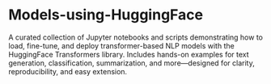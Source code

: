 # Models-using-HuggingFace
A curated collection of Jupyter notebooks and scripts demonstrating how to load, fine-tune, and deploy transformer-based NLP models with the HuggingFace Transformers library. Includes hands-on examples for text generation, classification, summarization, and more—designed for clarity, reproducibility, and easy extension.
